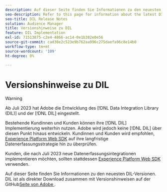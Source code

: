 ```yaml
---
description: Auf dieser Seite finden Sie Informationen zu den neuesten DIL-Versionen
seo-description: Refer to this page for information about the latest DIL releases
seo-title: DIL Release Notes
solution: Audience Manager
title: Versionshinweise zu DIL
feature: DIL Implementation
exl-id: 71513875-c2e4-4866-ac14-0e1b382e0e56
source-git-commit: cad38e2c523e9b762aa996c275daefa96c8e14b0
workflow-type: tm+mt
source-wordcount: '109'
ht-degree: 0%

---
```


# Versionshinweise zu DIL

>[!WARNING]
>
>Ab Juli 2023 hat Adobe die Entwicklung des [!DNL Data Integration Library (DIL)] und der [!DNL DIL] eingestellt.
>
>Bestehende Kundinnen und Kunden können ihre [!DNL DIL] Implementierung weiterhin nutzen. Adobe wird jedoch keine [!DNL DIL] über diesen Punkt hinaus entwickeln. Kundinnen und Kunden wird empfohlen, [Experience Platform Web SDK](https://experienceleague.adobe.com/docs/experience-platform/edge/home.html?lang=en) auf ihre langfristige Datenerfassungsstrategie hin zu überprüfen.
>
>Kunden, die nach Juli 2023 neue Datenerfassungsintegrationen implementieren möchten, sollten stattdessen [Experience Platform Web SDK](https://experienceleague.adobe.com/docs/experience-platform/edge/home.html?lang=en) verwenden.

Auf dieser Seite finden Sie Informationen zu den neuesten DIL-Versionen. DIL ist als direkter Download zusammen mit Versionshinweisen auf der GitHub[Seite von Adobe ](https://github.com/Adobe-Marketing-Cloud/dil/releases).
